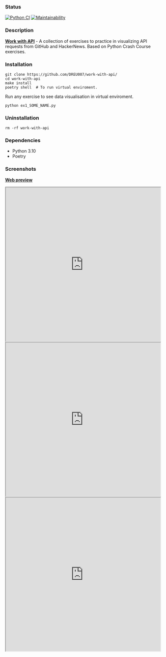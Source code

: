### Status
[![Python CI](https://github.com/DREU007/work-with-api/actions/workflows/pyci.yml/badge.svg)](https://github.com/DREU007/work-with-api/actions/workflows/pyci.yml) [![Maintainability](https://api.codeclimate.com/v1/badges/77b1fba35054da780593/maintainability)](https://codeclimate.com/github/DREU007/work-with-api/maintainability)

### Description
**[Work with API](https://github.com/DREU007/work-with-api "GitHub")** - A collection of exercises to practice in visualizing API requests from GitHub and HackerNews. Based on Python Crash Course exercises.

### Installation
```
git clone https://github.com/DREU007/work-with-api/
cd work-with-api
make install
poetry shell  # To run virtual enviroment.
```
Run any exercise to see data visualisation in virtual enviroment.
```
python ex1_SOME_NAME.py
```

### Uninstallation
```
rm -rf work-with-api
```

### Dependencies
* Python 3.10
* Poetry

### Screenshots
**[Web preview](https://dreu007.github.io/work-with-api/ "GitHub Pages")**

<iframe src="https://dreu007.github.io/work-with-api/examples/python_repos.html" width="100%" height="500"></iframe>

<iframe src="https://dreu007.github.io/work-with-api/examples/github_repos.html" width="100%" height="500"></iframe>

<iframe src="https://dreu007.github.io/work-with-api/examples/hn_active_comments.html" width="100%" height="500"></iframe>
